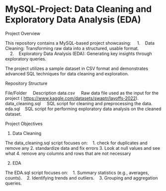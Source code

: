 # MySQL-Project: Data Cleaning and Exploratory Data Analysis (EDA)

Project Overview

This repository contains a MySQL-based project showcasing:
    1.    Data Cleaning: Transforming raw data into a structured, usable format.
    2.    Exploratory Data Analysis (EDA): Generating key insights through exploratory queries.

The project utilizes a sample dataset in CSV format and demonstrates advanced SQL techniques for data cleaning and exploration.

Repository Structure

File/Folder             Description
data.csv                Raw data file used as the input for the project ( https://www.kaggle.com/datasets/swaptr/layoffs-2022).
data_cleaning.sql       SQL script for cleaning and preprocessing the data.
eda.sql                 SQL script for performing exploratory data analysis on the cleaned dataset.

Project Objectives

1. Data Cleaning

The data_cleaning.sql script focuses on:
   1. check for duplicates and remove any
   2. standardize data and fix errors
   3. Look at null values and see what 
   4. remove any columns and rows that are not necessary

2. EDA

The EDA.sql script focuses on:
   1. Summary statistics (e.g., averages, counts).
   2. Identifying trends and outliers.
   3. Grouping and aggregation queries.
